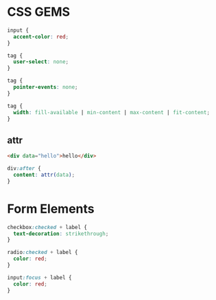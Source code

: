 # CSS GEMS

```css
input {
  accent-color: red;
}
```

```css
tag {
  user-select: none;
}
```

```css
tag {
  pointer-events: none;
}
```

```css
tag {
  width: fill-available | min-content | max-content | fit-content;
}
```

## attr

```html
<div data="hello">hello</div>
```

```css
div:after {
  content: attr(data);
}
```

# Form Elements

```css
checkbox:checked + label {
  text-decoration: strikethrough;
}

radio:checked + label {
  color: red;
}

input:focus + label {
  color: red;
}
```
